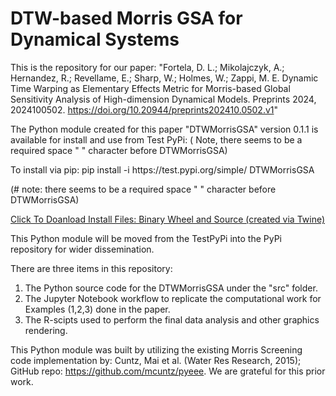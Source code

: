 # DTW-based Morris GSA for Dynamical Systems
This is the repository for our paper:
"Fortela, D. L.; Mikolajczyk, A.; Hernandez, R.; Revellame, E.; Sharp, W.; Holmes, W.; Zappi, M. E. Dynamic Time Warping as Elementary Effects Metric for Morris-based Global Sensitivity Analysis of High-dimension Dynamical Models. Preprints 2024, 2024100502. https://doi.org/10.20944/preprints202410.0502.v1"

The Python module created for this paper "DTWMorrisGSA" version 0.1.1 is available for install and use from Test PyPi: ( Note, there seems to be a required space " " character before DTWMorrisGSA)

To install via pip: pip install -i https​&#65279;://test.pypi.org/simple/ DTWMorrisGSA

(# note: there seems to be a required space " " character before DTWMorrisGSA)

[Click To Doanload Install Files: Binary Wheel and Source (created via Twine)](https://test.pypi.org/simple/dtwmorrisgsa/)

This Python module will be moved from the TestPyPi into the PyPi repository for wider dissemination.

There are three items in this repository:
1) The Python source code for the DTWMorrisGSA under the "src" folder.
2) The Jupyter Notebook workflow to replicate the computational work for Examples (1,2,3) done in the paper.
3) The R-scipts used to perform the final data analysis and other graphics rendering. 

This Python module was built by utilizing the existing Morris Screening code implementation
by: Cuntz, Mai et al. (Water Res Research, 2015); GitHub repo: https://github.com/mcuntz/pyeee. We are grateful for this prior work.
